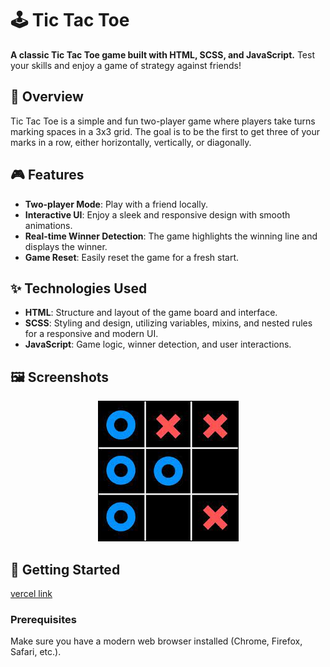 # 🕹️ Tic Tac Toe

**A classic Tic Tac Toe game built with HTML, SCSS, and JavaScript.** Test your skills and enjoy a game of strategy against friends!

## 📖 Overview

Tic Tac Toe is a simple and fun two-player game where players take turns marking spaces in a 3x3 grid. The goal is to be the first to get three of your marks in a row, either horizontally, vertically, or diagonally.

## 🎮 Features

- **Two-player Mode**: Play with a friend locally.
- **Interactive UI**: Enjoy a sleek and responsive design with smooth animations.
- **Real-time Winner Detection**: The game highlights the winning line and displays the winner.
- **Game Reset**: Easily reset the game for a fresh start.

## ✨ Technologies Used

- **HTML**: Structure and layout of the game board and interface.
- **SCSS**: Styling and design, utilizing variables, mixins, and nested rules for a responsive and modern UI.
- **JavaScript**: Game logic, winner detection, and user interactions.

## 🖼️ Screenshots

<p align="center">
  <img src="imgs/xo.jpg" alt="Gameplay Screenshot" />
</p>

## 🚀 Getting Started

[vercel link]("tic-tac-toe-js-r.vercel.app)

### Prerequisites

Make sure you have a modern web browser installed (Chrome, Firefox, Safari, etc.).
